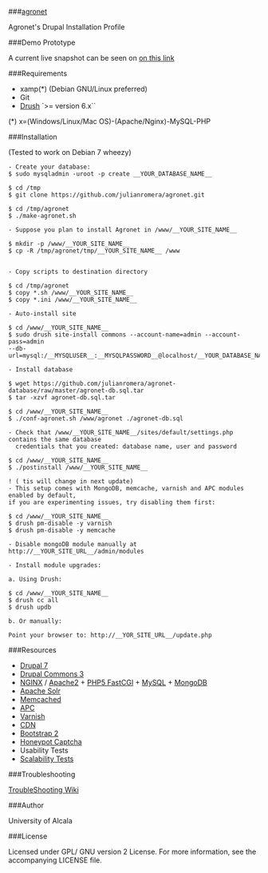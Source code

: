 ###[agronet](#)

Agronet's Drupal Installation Profile

###Demo Prototype

A current live snapshot can be seen on [on this link](http://agronet.appgee.net)

###Requirements

- xamp(*) (Debian GNU/Linux preferred)
- Git
- [Drush](//github.com/drush-ops/drush) `>= version 6.x``


(*) x=(Windows/Linux/Mac OS)-(Apache/Nginx)-MySQL-PHP

    
###Installation  


(Tested to work on Debian 7 wheezy)


    - Create your database:
    $ sudo mysqladmin -uroot -p create __YOUR_DATABASE_NAME__
     
    $ cd /tmp
    $ git clone https://github.com/julianromera/agronet.git 

    $ cd /tmp/agronet
    $ ./make-agronet.sh 
    
    - Suppose you plan to install Agronet in /www/__YOUR_SITE_NAME__
    
    $ mkdir -p /www/__YOUR_SITE_NAME__ 
    $ cp -R /tmp/agronet/tmp/__YOUR_SITE_NAME__ /www 
    

    - Copy scripts to destination directory
    
    $ cd /tmp/agronet
    $ copy *.sh /www/__YOUR_SITE_NAME__
    $ copy *.ini /www/__YOUR_SITE_NAME__
    
    - Auto-install site
    
    $ cd /www/__YOUR_SITE_NAME__ 
    $ sudo drush site-install commons --account-name=admin --account-pass=admin
    --db-url=mysql:/__MYSQLUSER__:__MYSQLPASSWORD__@localhost/__YOUR_DATABASE_NAME__

    - Install database
    
    $ wget https://github.com/julianromera/agronet-database/raw/master/agronet-db.sql.tar
    $ tar -xzvf agronet-db.sql.tar
    
    $ cd /www/__YOUR_SITE_NAME__
    $ ./conf-agronet.sh /www/agronet ./agronet-db.sql 

    - Check that /www/__YOUR_SITE_NAME__/sites/default/settings.php contains the same database 
      credentials that you created: database name, user and password

    $ cd /www/__YOUR_SITE_NAME__
    $ ./postinstall /www/__YOUR_SITE_NAME__
    
    ! ( tis will change in next update)
    - This setup comes with MongoDB, memcache, varnish and APC modules enabled by default,
    if you are experimenting issues, try disabling them first:
    
    $ cd /www/__YOUR_SITE_NAME__
    $ drush pm-disable -y varnish
    $ drush pm-disable -y memcache
    
    - Disable mongoDB module manually at http://__YOUR_SITE_URL__/admin/modules

    - Install module upgrades:
    
    a. Using Drush:

    $ cd /www/__YOUR_SITE_NAME__ 
    $ drush cc all
    $ drush updb
    
    b. Or manually:
    
    Point your browser to: http://__YOR_SITE_URL__/update.php
     

###Resources

- [Drupal 7](https://drupal.org/drupal-7.0)
- [Drupal Commons 3](http://www.acquia.com/demo-drupal-commons-3)
- [NGINX]() / [Apache2]() + [PHP5 FastCGI]() + [MySQL]() + [MongoDB]()
- [Apache Solr](http://lucene.apache.org/solr/)
- [Memcached](http://memcached.org/)
- [APC](http://en.wikipedia.org/wiki/List_of_PHP_accelerators)
- [Varnish](https://www.varnish-cache.org/)
- [CDN](http://en.wikipedia.org/wiki/Content_delivery_network)
- [Bootstrap 2](http://getbootstrap.com/2.3.2/)
- [Honeypot Captcha](http://en.wikipedia.org/wiki/Honeypot_(computing))
- Usability Tests
- [Scalability Tests](https://github.com/julianromerajuarez/apachesolr-benchs)


###Troubleshooting

[TroubleShooting Wiki](https://github.com/julianromera/agronet/wiki/Troubleshooting)

###Author

University of Alcala

###License

Licensed under GPL/ GNU version 2 License. For more information, 
see the accompanying LICENSE file.  


